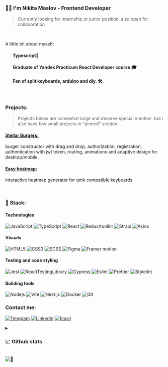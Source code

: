 ### 🙋‍♂️ I'm Nikita Maslov - Frontend Developer

> Currently looking for internship or junior position, also open for collaboration

<br>

A little bit about myself:

<ul>
  
#### Typescript💜

#### Graduate of Yandex Practicum React Developer course 🎓

#### Fan of split keyboards, arduino and diy. 🛠

</ul>

<br>

### Projects:

> Projects below are somewhat large and deserve special mention, but i also have few small projects in "pinned" section

#### [Stellar Burgers:](https://github.com/maslomeister/react-burger)

burger constructor with drag and drop, authorization, registration, authentication with jwt token, routing, animations and adaptive design for desktop/mobile.

#### [Easy heatmap:](https://github.com/maslomeister/easyheatmap)

interactive heatmap generator for qmk compatible keyboards

<br>

### 🔮 Stack:

#### Technologies

![JavaScript](https://img.shields.io/static/v1?message=javascript&logo=javascript&style=for-the-badge&color=1f1e34&label=%20)
![TypeScript](https://img.shields.io/static/v1?message=typescript&logo=typescript&style=for-the-badge&color=1f1e34&label=%20)
![React](https://img.shields.io/static/v1?message=react&logo=react&style=for-the-badge&color=1f1e34&label=%20)
![Redux/toolkit](https://img.shields.io/static/v1?message=redux/toolkit&logo=redux&style=for-the-badge&color=1f1e34&label=%20)
![Strapi](https://img.shields.io/static/v1?message=strapi&logo=strapi&style=for-the-badge&color=1f1e34&label=%20)
![Axios](https://img.shields.io/static/v1?message=axios&logo=axios&style=for-the-badge&color=1f1e34&label=%20)


#### Visuals

![HTML5](https://img.shields.io/static/v1?message=HTML5&logo=html5&style=for-the-badge&color=1f1e34&label=%20)
![CSS3](https://img.shields.io/static/v1?message=css3&logo=css3&style=for-the-badge&color=1f1e34&label=%20)
![SCSS](https://img.shields.io/static/v1?message=scss&logo=scss&style=for-the-badge&color=1f1e34&label=%20)
![Figma](https://img.shields.io/static/v1?message=figma&logo=figma&style=for-the-badge&color=1f1e34&label=%20)
![Framer motion](https://img.shields.io/static/v1?message=framer+motion&logo=framer&style=for-the-badge&color=1f1e34&label=%20)


#### Testing and code styling
![Jest](https://img.shields.io/static/v1?message=jest&logo=jest&style=for-the-badge&color=1f1e34&label=%20)
![ReactTestingLibrary](https://img.shields.io/static/v1?message=reacttestinglibrary&logo=testinglibrary&style=for-the-badge&color=1f1e34&label=%20)
![Cypress](https://img.shields.io/static/v1?message=cypress&logo=cypress&style=for-the-badge&color=1f1e34&label=%20)
![Eslint](https://img.shields.io/static/v1?message=eslint&logo=eslint&style=for-the-badge&color=1f1e34&label=%20)
![Prettier](https://img.shields.io/static/v1?message=prettier&logo=prettier&style=for-the-badge&color=1f1e34&label=%20)
![Stylelint](https://img.shields.io/static/v1?message=stylelint&logo=stylelint&style=for-the-badge&color=1f1e34&label=%20)


#### Building tools

![Nodejs](https://img.shields.io/static/v1?message=node&logo=node.js&style=for-the-badge&color=1f1e34&label=%20)
![Vite](https://img.shields.io/static/v1?message=vite&logo=vite&style=for-the-badge&color=1f1e34&label=%20)
![Next.js](https://img.shields.io/static/v1?message=nextjs&logo=next.js&style=for-the-badge&color=1f1e34&label=%20)
![Docker](https://img.shields.io/static/v1?message=docker&logo=docker&style=for-the-badge&color=1f1e34&label=%20)
![Git](https://img.shields.io/static/v1?message=git&logo=git&style=for-the-badge&color=1f1e34&label=%20)


### Contact me:

[![Telegram](https://img.shields.io/static/v1?message=telegram&logo=telegram&style=for-the-badge&color=1f1e34&label=%20)](https://t.me/maslomeister)
[![LinkedIn](https://img.shields.io/static/v1?message=LinkedIn&logo=LinkedIn&style=for-the-badge&color=1f1e34&label=%20)](https://www.linkedin.com/in/maslomeister/)
[![Email](https://img.shields.io/static/v1?message=maslomeister@gmail.com&logo=gmail&style=for-the-badge&color=1f1e34&label=%20)](mailto:maslomeister@gmail.com)

<details>
<summary>
  
### 📈 Github stats
</summary>
<br>
<p align = "center">
  <img width="54%" src = "https://github-readme-stats.vercel.app/api?username=maslomeister&layout=compact&show_icons=true&theme=radical">
  <img width="45%" src = "https://github-readme-stats.vercel.app/api/top-langs/?username=maslomeister&hide=c&layout=compact&theme=radical">
</p>
<br>
</details>

[![👀](https://api.visitorbadge.io/api/visitors?path=maslomeister&label=👀&labelColor=%231f1e34&countColor=%231f1e34&style=flat-square&labelStyle=upper)](https://visitorbadge.io/status?path=maslomeister)

